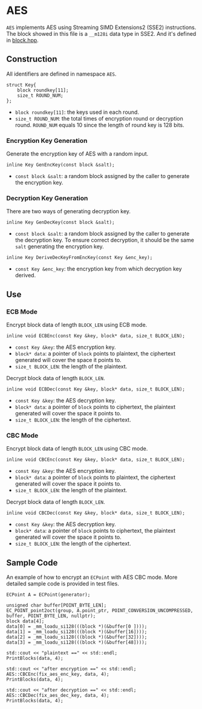 # AES
`AES` implements AES using Streaming SIMD Extensions2 (SSE2) instructions. The block showed in this file is a `__m128i` data type in SSE2. And it's defined in [block.hpp](../../crypto/block.hpp).


## Construction
All identifiers are defined in namespace `AES`.
```
struct Key{ 
    block roundkey[11]; 
    size_t ROUND_NUM; 
};
```
* `block roundkey[11]`: the keys used in each round.
* `size_t ROUND_NUM`: the total times of encryption round or decryption round. `ROUND_NUM` equals 10 since the length of round key is 128 bits.

### Encryption Key Generation
Generate the encryption key of AES with a random input.
```
inline Key GenEncKey(const block &salt);
```
* `const block &salt`: a random block assigned by the caller to generate the encryption key.

### Decryption Key Generation
There are two ways of generating decryption key.
```
inline Key GenDecKey(const block &salt);
```
* `const block &salt`: a random block assigned by the caller to generate the decryption key. To ensure correct decryption, it should be the same `salt` generating the encryption key.

```
inline Key DeriveDecKeyFromEncKey(const Key &enc_key);
```
* `const Key &enc_key`: the encryption key from which decryption key derived.


## Use
### ECB Mode
Encrypt block data of length `BLOCK_LEN` using ECB mode.
```
inline void ECBEnc(const Key &key, block* data, size_t BLOCK_LEN);
```
* `const Key &key`: the AES encryption key.
* `block* data`: a pointer of `block` points to plaintext, the ciphertext generated will cover the space it points to.
* `size_t BLOCK_LEN`: the length of the plaintext.

Decrypt block data of length `BLOCK_LEN`.
```
inline void ECBDec(const Key &key, block* data, size_t BLOCK_LEN);
```
* `const Key &key`: the AES decryption key.
* `block* data`: a pointer of `block` points to ciphertext, the plaintext generated will cover the space it points to.
* `size_t BLOCK_LEN`: the length of the ciphertext.

### CBC Mode
Encrypt block data of length `BLOCK_LEN` using CBC mode.
```
inline void CBCEnc(const Key &key, block* data, size_t BLOCK_LEN);
```
* `const Key &key`: the AES encryption key.
* `block* data`: a pointer of `block` points to plaintext, the ciphertext generated will cover the space it points to.
* `size_t BLOCK_LEN`: the length of the plaintext.

Decrypt block data of length `BLOCK_LEN`.
```
inline void CBCDec(const Key &key, block* data, size_t BLOCK_LEN);
```
* `const Key &key`: the AES decryption key.
* `block* data`: a pointer of `block` points to ciphertext, the plaintext generated will cover the space it points to.
* `size_t BLOCK_LEN`: the length of the ciphertext.


## Sample Code
An example of how to encrypt an `ECPoint` with AES CBC mode. More detailed sample code is provided in test files.
```
ECPoint A = ECPoint(generator);

unsigned char buffer[POINT_BYTE_LEN];
EC_POINT_point2oct(group, A.point_ptr, POINT_CONVERSION_UNCOMPRESSED, buffer, POINT_BYTE_LEN, nullptr);
block data[4]; 
data[0] = _mm_loadu_si128(((block *)(&buffer[0 ]))); 
data[1] = _mm_loadu_si128(((block *)(&buffer[16]))); 
data[2] = _mm_loadu_si128(((block *)(&buffer[32]))); 
data[3] = _mm_loadu_si128(((block *)(&buffer[48])));

std::cout << "plaintext ==" << std::endl; 
PrintBlocks(data, 4); 
    
std::cout << "after encryption ==" << std::endl; 
AES::CBCEnc(fix_aes_enc_key, data, 4);
PrintBlocks(data, 4); 

std::cout << "after decryption ==" << std::endl; 
AES::CBCDec(fix_aes_dec_key, data, 4);
PrintBlocks(data, 4); 
```
